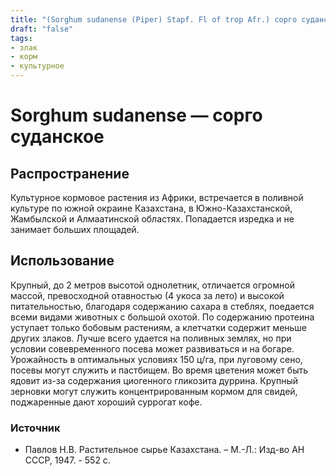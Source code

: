 ```yaml
---
title: "(Sorghum sudanense (Piper) Stapf. Fl of trop Afr.) сорго суданское (рус.)"
draft: "false"
tags:
- злак
- корм
- культурное
--- 
```

# Sorghum sudanense — сорго суданское 
## Распространение
Культурное кормовое растения из Африки, встречается в поливной культуре по южной окраине Казахстана, в Южно-Казахстанской, Жамбылской и Алмаатинской областях. Попадается изредка и не занимает больших площадей.
## Использование
Крупный, до 2 метров высотой однолетник, отличается огромной массой, превосходной отавностью (4 укоса за лето) и высокой питательностью, благодаря содержанию сахара в стеблях, поедается всеми видами животных с большой охотой. По содержанию протеина уступает только бобовым растениям, а клетчатки содержит меньше других злаков. Лучше всего удается на поливных землях, но при условии совевременного посева может развиваться и на богаре. Урожайность в оптимальных условиях 150 ц/га, при луговому сено, посевы могут служить и пастбищем. Во время цветения может быть ядовит из-за содержания циогенного гликозита дуррина. Крупный зерновки могут служить концентрированным кормом для свидей, поджаренные дают хороший суррогат кофе.

### Источник
* Павлов Н.В. Растительное сырье Казахстана. – М.-Л.: Изд-во АН СССР, 1947. - 552 с.
